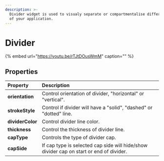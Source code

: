 ```yaml
---
description: >-
  Divider widget is used to visualy separate or compartmentalise different parts
  of your application.
---
```


# Divider

{% embed url="https://youtu.be/rTJtDOusWmM" caption="" %}

## Properties

| Property | Description |
| :--- | :--- |
| **orientation** | Control orientation of divider, "horizontal" or "vertical". |
| **strokeStyle** | Control if divider will have a "solid", "dashed" or "dotted" line. |
| **dividerColor** | Control divider line color. |
| **thickness** | Control the thickness of divider line. |
| **capType** | Controls the type of divider cap. |
| **capSide** | If cap type is selected cap side will hide/show divider cap on start or end of divider. |

